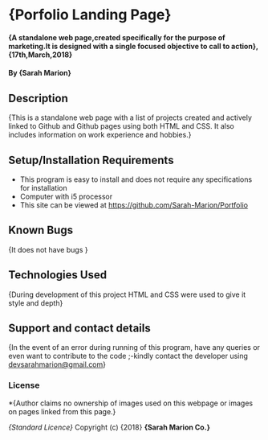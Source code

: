 # {Porfolio Landing Page}
#### {A standalone web page,created specifically for the purpose of marketing.It is designed with a single focused objective to call to action}, {17th,March,2018}
#### By **{Sarah Marion}**
## Description
{This is a standalone web page with a list of projects created and actively linked to Github and Github pages using both HTML and CSS. It also includes information on work experience and hobbies.}
## Setup/Installation Requirements
* This program is easy to install and does not require any specifications for installation
* Computer with i5 processor
* This site can be viewed at https://github.com/Sarah-Marion/Portfolio

## Known Bugs
{It does not have bugs }
## Technologies Used
{During development of this project HTML and CSS were used to give it style and depth}
## Support and contact details
{In the event of an error during running of this program, have any queries or even want to contribute to the code ;-kindly contact the developer using devsarahmarion@gmail.com}
### License
*{Author claims no ownership of images used on this webpage or images on pages linked from this page.}

*{Standard Licence}*
Copyright (c) {2018} **{Sarah Marion Co.}**
